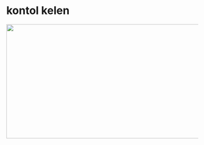 <html>
    <head>
    </head>
    <body>
        <h1>kontol kelen</h1>
        <img style="height: 300px; width: 600px;" src="https://cdns.klimg.com/merdeka.com/i/w/news/2020/07/21/1200732/content_images/670x335/20200721210320-1-rose-blackpink-004-tantri-setyorini.jpg">
    </body>
</html>
